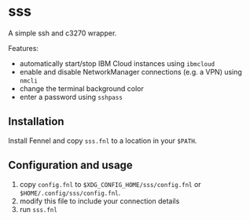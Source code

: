 # sss
A simple ssh and c3270 wrapper.

Features:
- automatically start/stop IBM Cloud instances using ``ibmcloud``
- enable and disable NetworkManager connections (e.g. a VPN) using ``nmcli``
- change the terminal background color
- enter a password using ``sshpass``

## Installation
Install Fennel and copy ``sss.fnl`` to a location in your ``$PATH``.

## Configuration and usage
1. copy ``config.fnl`` to ``$XDG_CONFIG_HOME/sss/config.fnl`` or ``$HOME/.config/sss/config.fnl``.
2. modify this file to include your connection details
3. run ``sss.fnl``
